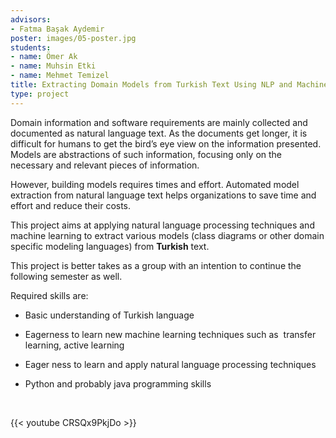 ```yaml
---
advisors:
- Fatma Başak Aydemir
poster: images/05-poster.jpg
students:
- name: Ömer Ak
- name: Muhsin Etki
- name: Mehmet Temizel
title: Extracting Domain Models from Turkish Text Using NLP and Machine Learning
type: project
---
```


Domain information and software requirements are mainly collected and documented as natural language text. As the documents get longer, it is difficult for humans to get the bird’s eye view on the information presented. Models are abstractions of such information, focusing only on the necessary and relevant pieces of information.


However, building models requires times and effort. Automated model extraction from natural language text helps organizations to save time and effort and reduce their costs.


This project aims at applying natural language processing techniques and machine learning to extract various models (class diagrams or other domain specific modeling languages) from **Turkish** text.


This project is better takes as a group with an intention to continue the following semester as well.


Required skills are:


- Basic understanding of Turkish language


- Eagerness to learn new machine learning techniques such as  transfer learning, active learning


- Eager ness to learn and apply natural language processing techniques


- Python and probably java programming skills


 


{{< youtube CRSQx9PkjDo >}}